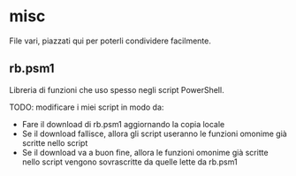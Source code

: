 # misc
File vari, piazzati qui per poterli condividere facilmente.

## rb.psm1
Libreria di funzioni che uso spesso negli script PowerShell.

TODO: modificare i miei script in modo da:
- Fare il download di rb.psm1 aggiornando la copia locale
- Se il download fallisce, allora gli script useranno le funzioni omonime già scritte nello script
- Se il download va a buon fine, allora le funzioni omonime già scritte nello script vengono sovrascritte da quelle lette da rb.psm1

